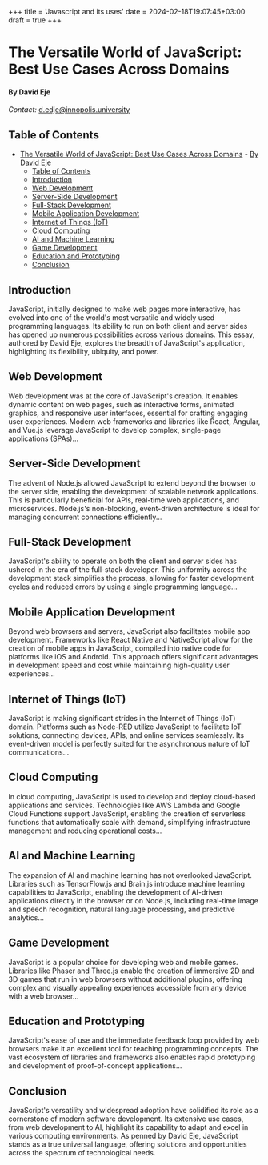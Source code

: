 +++
title = 'Javascript and its uses'
date = 2024-02-18T19:07:45+03:00
draft = true
+++


# The Versatile World of JavaScript: Best Use Cases Across Domains
#### By David Eje
*Contact:* [d.edje@innopolis.university](mailto:d.edje@innopolis.university)

## Table of Contents
- [The Versatile World of JavaScript: Best Use Cases Across Domains](#the-versatile-world-of-javascript-best-use-cases-across-domains)
      - [By David Eje](#by-david-eje)
  - [Table of Contents](#table-of-contents)
  - [Introduction](#introduction)
  - [Web Development](#web-development)
  - [Server-Side Development](#server-side-development)
  - [Full-Stack Development](#full-stack-development)
  - [Mobile Application Development](#mobile-application-development)
  - [Internet of Things (IoT)](#internet-of-things-iot)
  - [Cloud Computing](#cloud-computing)
  - [AI and Machine Learning](#ai-and-machine-learning)
  - [Game Development](#game-development)
  - [Education and Prototyping](#education-and-prototyping)
  - [Conclusion](#conclusion)


## Introduction
JavaScript, initially designed to make web pages more interactive, has evolved into one of the world's most versatile and widely used programming languages. Its ability to run on both client and server sides has opened up numerous possibilities across various domains. This essay, authored by David Eje, explores the breadth of JavaScript's application, highlighting its flexibility, ubiquity, and power.

## Web Development
Web development was at the core of JavaScript's creation. It enables dynamic content on web pages, such as interactive forms, animated graphics, and responsive user interfaces, essential for crafting engaging user experiences. Modern web frameworks and libraries like React, Angular, and Vue.js leverage JavaScript to develop complex, single-page applications (SPAs)...

## Server-Side Development
The advent of Node.js allowed JavaScript to extend beyond the browser to the server side, enabling the development of scalable network applications. This is particularly beneficial for APIs, real-time web applications, and microservices. Node.js's non-blocking, event-driven architecture is ideal for managing concurrent connections efficiently...

## Full-Stack Development
JavaScript's ability to operate on both the client and server sides has ushered in the era of the full-stack developer. This uniformity across the development stack simplifies the process, allowing for faster development cycles and reduced errors by using a single programming language...

## Mobile Application Development
Beyond web browsers and servers, JavaScript also facilitates mobile app development. Frameworks like React Native and NativeScript allow for the creation of mobile apps in JavaScript, compiled into native code for platforms like iOS and Android. This approach offers significant advantages in development speed and cost while maintaining high-quality user experiences...

## Internet of Things (IoT)
JavaScript is making significant strides in the Internet of Things (IoT) domain. Platforms such as Node-RED utilize JavaScript to facilitate IoT solutions, connecting devices, APIs, and online services seamlessly. Its event-driven model is perfectly suited for the asynchronous nature of IoT communications...

## Cloud Computing
In cloud computing, JavaScript is used to develop and deploy cloud-based applications and services. Technologies like AWS Lambda and Google Cloud Functions support JavaScript, enabling the creation of serverless functions that automatically scale with demand, simplifying infrastructure management and reducing operational costs...

## AI and Machine Learning
The expansion of AI and machine learning has not overlooked JavaScript. Libraries such as TensorFlow.js and Brain.js introduce machine learning capabilities to JavaScript, enabling the development of AI-driven applications directly in the browser or on Node.js, including real-time image and speech recognition, natural language processing, and predictive analytics...

## Game Development
JavaScript is a popular choice for developing web and mobile games. Libraries like Phaser and Three.js enable the creation of immersive 2D and 3D games that run in web browsers without additional plugins, offering complex and visually appealing experiences accessible from any device with a web browser...

## Education and Prototyping
JavaScript's ease of use and the immediate feedback loop provided by web browsers make it an excellent tool for teaching programming concepts. The vast ecosystem of libraries and frameworks also enables rapid prototyping and development of proof-of-concept applications...

## Conclusion
JavaScript's versatility and widespread adoption have solidified its role as a cornerstone of modern software development. Its extensive use cases, from web development to AI, highlight its capability to adapt and excel in various computing environments. As penned by David Eje, JavaScript stands as a true universal language, offering solutions and opportunities across the spectrum of technological needs.
